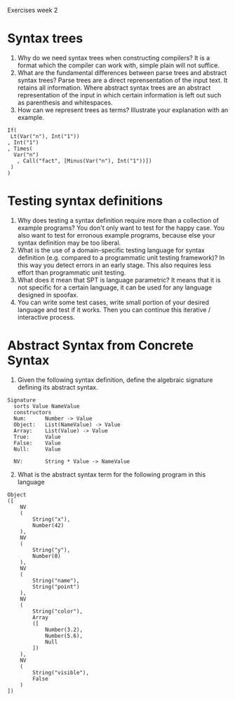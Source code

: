 Exercises week 2

# Syntax trees
1. Why do we need syntax trees when constructing compilers?
It is a format which the compiler can work with, simple plain will not suffice.
2. What are the fundamental differences between parse trees and abstract syntax trees?
Parse trees are a direct reprensentation of the input text. It retains all information.
Where abstract syntax trees are an abstract representation of the input in which certain information is left out such as parenthesis and whitespaces.
3. How can we represent trees as terms? Illustrate your explanation with an example.
```
If(
 Lt(Var("n"), Int("1"))
, Int("1")
, Times(
  Var("n")
   , Call("fact", [Minus(Var("n"), Int("1"))])
 )
)
```

# Testing syntax definitions
1. Why does testing a syntax definition require more than a collection of example programs?
You don't only want to test for the happy case. You also want to test for erronous example programs, because else your syntax definition may be too liberal.
2. What is the use of a domain-specific testing language for syntax definition (e.g. compared to a programmatic unit testing framework)?
In this way you detect errors in an early stage. This also requires less effort than programmatic unit testing.
3. What does it mean that SPT is language parametric?
It means that it is not specific for a certain language, it can be used for any language designed in spoofax.
4. You can write some test cases, write small portion of your desired language and test if it works. Then you can continue this iterative / interactive process.

# Abstract Syntax from Concrete Syntax
1. Given the following syntax definition, define the algebraic signature defining its abstract syntax.
```
Signature
  sorts Value NameValue
  constructors
  Num:      Number -> Value
  Object:   List(NameValue) -> Value
  Array:    List(Value) -> Value
  True:     Value
  False:    Value
  Null:     Value

  NV:       String * Value -> NameValue
```
2. What is the abstract syntax term for the following program in this language
```
Object
([
    NV
    (
        String("x"),
        Number(42)
    ),
    NV
    (
        String("y"),
        Number(0)
    ),
    NV
    (
        String("name"),
        String("point")
    ),
    NV
    (
        String("color"),
        Array
        ([
            Number(3.2),
            Number(5.6),
            Null
        ])
    ),
    NV
    (
        String("visible"),
        False
    )
])
```